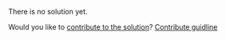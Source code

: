 
There is no solution yet.

Would you like to [contribute to the solution](https://github.com/BFEdev/BFE.dev-solutions/blob/main/problem/top-k-elements_en.md)? [Contribute guidline](https://github.com/BFEdev/BFE.dev-solutions#how-to-contribute)

